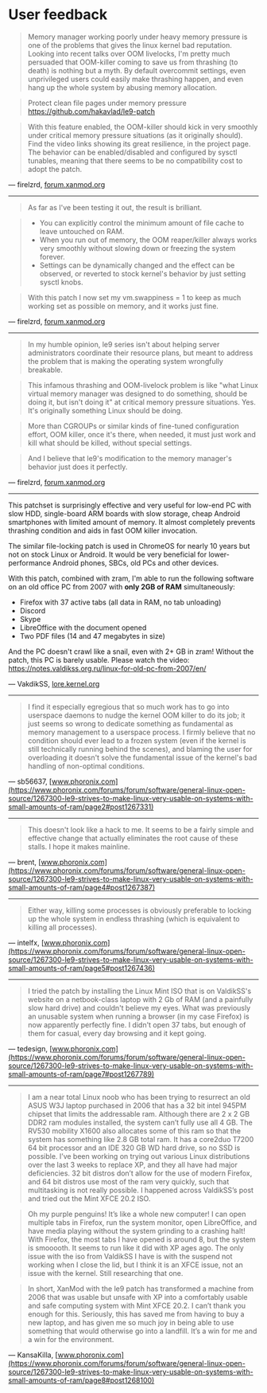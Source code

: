 
# User feedback

> Memory manager working poorly under heavy memory pressure is one of the problems that gives the linux kernel bad reputation.
> Looking into recent talks over OOM livelocks, I'm pretty much persuaded that OOM-killer coming to save us from thrashing (to death) is nothing but a myth.
> By default overcommit settings, even unprivileged users could easily make thrashing happen, and even hang up the whole system by abusing memory allocation.

> Protect clean file pages under memory pressure
> https://github.com/hakavlad/le9-patch

> With this feature enabled, the OOM-killer should kick in very smoothly under critical memory pressure situations (as it originally should).
> Find the video links showing its great resilience, in the project page.
> The behavior can be enabled/disabled and configured by sysctl tunables, meaning that there seems to be no compatibility cost to adopt the patch.

— firelzrd, [forum.xanmod.org](https://forum.xanmod.org/thread-4102-post-7529.html#pid7529)

---

> As far as I've been testing it out, the result is brilliant.

> - You can explicitly control the minimum amount of file cache to leave untouched on RAM.
> - When you run out of memory, the OOM reaper/killer always works very smoothly without slowing down or freezing the system forever.
> - Settings can be dynamically changed and the effect can be observed, or reverted to stock kernel's behavior by just setting sysctl knobs.

> With this patch I now set my vm.swappiness = 1 to keep as much working set as possible on memory, and it works just fine.

— firelzrd, [forum.xanmod.org](https://forum.xanmod.org/thread-4102-post-7531.html#pid7531)

---

> In my humble opinion, le9 series isn't about helping server administrators coordinate their resource plans, but meant to address the problem that is making the operating system wrongfully breakable.

> This infamous thrashing and OOM-livelock problem is like "what Linux virtual memory manager was designed to do something, should be doing it, but isn't doing it" at critical memory pressure situations.
> Yes. It's originally something Linux should be doing.

> More than CGROUPs or similar kinds of fine-tuned configuration effort, OOM killer, once it's there, when needed, it must just work and kill what should be killed, without special settings.

> And I believe that le9's modification to the memory manager's behavior just does it perfectly.

— firelzrd, [forum.xanmod.org](https://forum.xanmod.org/thread-4102-post-7603.html#pid7603)

---

This patchset is surprisingly effective and very useful for low-end PC with slow HDD, single-board ARM boards with slow storage, cheap Android smartphones with limited amount of memory. It almost completely prevents thrashing condition and aids in fast OOM killer invocation.

The similar file-locking patch is used in ChromeOS for nearly 10 years but not on stock Linux or Android. It would be very beneficial for lower-performance Android phones, SBCs, old PCs and other devices.

With this patch, combined with zram, I'm able to run the following software on an old office PC from 2007 with __only 2GB of RAM__ simultaneously:

- Firefox with 37 active tabs (all data in RAM, no tab unloading)
- Discord
- Skype
- LibreOffice with the document opened
- Two PDF files (14 and 47 megabytes in size)

And the PC doesn't crawl like a snail, even with 2+ GB in zram! Without the patch, this PC is barely usable. Please watch the video:
https://notes.valdikss.org.ru/linux-for-old-pc-from-2007/en/

— VakdikSS, [lore.kernel.org](https://lore.kernel.org/lkml/2dc51fc8-f14e-17ed-a8c6-0ec70423bf54@valdikss.org.ru/)

---

> I find it especially egregious that so much work has to go into userspace daemons to nudge the kernel OOM killer to do its job; it just seems so wrong to dedicate something as fundamental as memory management to a userspace process. I firmly believe that no condition should ever lead to a frozen system (even if the kernel is still technically running behind the scenes), and blaming the user for overloading it doesn't solve the fundamental issue of the kernel's bad handling of non-optimal conditions.

— sb56637, [www.phoronix.com](https://www.phoronix.com/forums/forum/software/general-linux-open-source/1267300-le9-strives-to-make-linux-very-usable-on-systems-with-small-amounts-of-ram/page2#post1267331)

---

> This doesn't look like a hack to me. It seems to be a fairly simple and effective change that actually eliminates the root cause of these stalls. I hope it makes mainline.

— brent, [www.phoronix.com](https://www.phoronix.com/forums/forum/software/general-linux-open-source/1267300-le9-strives-to-make-linux-very-usable-on-systems-with-small-amounts-of-ram/page4#post1267387)

---

> Either way, killing some processes is obviously preferable to locking up the whole system in endless thrashing (which is equivalent to killing all processes).

— intelfx, [www.phoronix.com](https://www.phoronix.com/forums/forum/software/general-linux-open-source/1267300-le9-strives-to-make-linux-very-usable-on-systems-with-small-amounts-of-ram/page5#post1267436)

---

> I tried the patch by installing the Linux Mint ISO that is on ValdikSS's website on a netbook-class laptop with 2 Gb of RAM (and a painfully slow hard drive) and couldn't believe my eyes. What was previously an unusable system when running a browser (in my case Firefox) is now apparently perfectly fine. I didn't open 37 tabs, but enough of them for casual, every day browsing and it kept going.

— tedesign, [www.phoronix.com](https://www.phoronix.com/forums/forum/software/general-linux-open-source/1267300-le9-strives-to-make-linux-very-usable-on-systems-with-small-amounts-of-ram/page7#post1267789)

---

> I am a near total Linux noob who has been trying to resurrect an old ASUS W3J laptop purchased in 2006 that has a 32 bit intel 945PM chipset that limits the addressable ram. Although there are 2 x 2 GB DDR2 ram modules installed, the system can’t fully use all 4 GB. The RV530 mobility X1600 also allocates some of this ram so that the system has something like 2.8 GB total ram. It has a core2duo T7200 64 bit processor and an IDE 320 GB WD hard drive, so no SSD is possible. I’ve been working on trying out various Linux distributions over the last 3 weeks to replace XP, and they all have had major deficiencies. 32 bit distros don’t allow for the use of modern Firefox, and 64 bit distros use most of the ram very quickly, such that multitasking is not really possible. I happened across ValdikSS’s post and tried out the Mint XFCE 20.2 ISO.

> Oh my purple penguins! It’s like a whole new computer! I can open multiple tabs in Firefox, run the system monitor, open LibreOffice, and have media playing without the system grinding to a crashing halt! With Firefox, the most tabs I have opened is around 8, but the system is smooooth. It seems to run like it did with XP ages ago. The only issue with the iso from ValdikSS I have is with the suspend not working when I close the lid, but I think it is an XFCE issue, not an issue with the kernel. Still researching that one.

> In short, XanMod with the le9 patch has transformed a machine from 2006 that was usable but unsafe with XP into a comfortably usable and safe computing system with Mint XFCE 20.2. I can’t thank you enough for this. Seriously, this has saved me from having to buy a new laptop, and has given me so much joy in being able to use something that would otherwise go into a landfill. It’s a win for me and a win for the environment. 

— KansaKilla, [www.phoronix.com](https://www.phoronix.com/forums/forum/software/general-linux-open-source/1267300-le9-strives-to-make-linux-very-usable-on-systems-with-small-amounts-of-ram/page8#post1268100)

